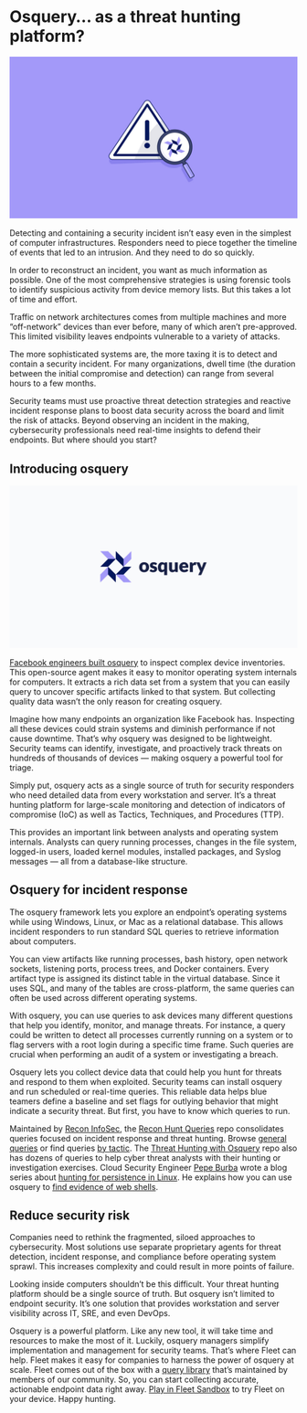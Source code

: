 # Osquery… as a threat hunting platform?

![osquery… as a threat hunting platform?](../website/assets/images/articles/osquery-for-threat-hunting-1600x900@2x.jpg)

Detecting and containing a security incident isn’t easy even in the simplest of computer infrastructures. Responders need to piece together the timeline of events that led to an intrusion. And they need to do so quickly.

In order to reconstruct an incident, you want as much information as possible. One of the most comprehensive strategies is using forensic tools to identify suspicious activity from device memory lists. But this takes a lot of time and effort.

Traffic on network architectures comes from multiple machines and more “off-network” devices than ever before, many of which aren’t pre-approved. This limited visibility leaves endpoints vulnerable to a variety of attacks.

The more sophisticated systems are, the more taxing it is to detect and contain a security incident. For many organizations, dwell time (the duration between the initial compromise and detection) can range from several hours to a few months.

Security teams must use proactive threat detection strategies and reactive incident response plans to boost data security across the board and limit the risk of attacks. Beyond observing an incident in the making, cybersecurity professionals need real-time insights to defend their endpoints. But where should you start?

## Introducing osquery

![osquery… as a threat hunting platform?](../website/assets/images/articles/osquery-for-threat-hunting-2-1600x900@2x.jpg)

[Facebook engineers built osquery](https://fleetdm.com/podcasts/the-future-of-device-management-ep1) to inspect complex device inventories. This open-source agent makes it easy to monitor operating system internals for computers. It extracts a rich data set from a system that you can easily query to uncover specific artifacts linked to that system. But collecting quality data wasn’t the only reason for creating osquery.

Imagine how many endpoints an organization like Facebook has. Inspecting all these devices could strain systems and diminish performance if not cause downtime. That’s why osquery was designed to be lightweight. Security teams can identify, investigate, and proactively track threats on hundreds of thousands of devices — making osquery a powerful tool for triage.

Simply put, osquery acts as a single source of truth for security responders who need detailed data from every workstation and server. It’s a threat hunting platform for large-scale monitoring and detection of indicators of compromise (IoC) as well as Tactics, Techniques, and Procedures (TTP).

This provides an important link between analysts and operating system internals. Analysts can query running processes, changes in the file system, logged-in users, loaded kernel modules, installed packages, and Syslog messages — all from a database-like structure.

## Osquery for incident response

The osquery framework lets you explore an endpoint’s operating systems while using Windows, Linux, or Mac as a relational database. This allows incident responders to run standard SQL queries to retrieve information about computers.

You can view artifacts like running processes, bash history, open network sockets, listening ports, process trees, and Docker containers. Every artifact type is assigned its distinct table in the virtual database. Since it uses SQL, and many of the tables are cross-platform, the same queries can often be used across different operating systems.

With osquery, you can use queries to ask devices many different questions that help you identify, monitor, and manage threats. For instance, a query could be written to detect all processes currently running on a system or to flag servers with a root login during a specific time frame. Such queries are crucial when performing an audit of a system or investigating a breach.

Osquery lets you collect device data that could help you hunt for threats and respond to them when exploited. Security teams can install osquery and run scheduled or real-time queries. This reliable data helps blue teamers define a baseline and set flags for outlying behavior that might indicate a security threat. But first, you have to know which queries to run.

Maintained by [Recon InfoSec](https://twitter.com/Recon_InfoSec), the [Recon Hunt Queries](https://rhq.reconinfosec.com/) repo consolidates queries focused on incident response and threat hunting. Browse [general queries](https://rhq.reconinfosec.com/general/file_enumeration/) or find queries [by tactic](https://rhq.reconinfosec.com/tactics/initial_access/). The [Threat Hunting with Osquery](https://github.com/Kirtar22/ThreatHunting_with_Osquery) repo also has dozens of queries to help cyber threat analysts with their hunting or investigation exercises. Cloud Security Engineer [Pepe Burba](https://twitter.com/__pberba__) wrote a blog series about [hunting for persistence in Linux](https://pberba.github.io/security/2021/11/22/linux-threat-hunting-for-persistence-sysmon-auditd-webshell/#overview-of-blog-series). He explains how you can use osquery to [find evidence of web shells](https://pberba.github.io/security/2021/11/22/linux-threat-hunting-for-persistence-sysmon-auditd-webshell/#17-hunting-for-web-shells-using-osquery).

## Reduce security risk

Companies need to rethink the fragmented, siloed approaches to cybersecurity. Most solutions use separate proprietary agents for threat detection, incident response, and compliance before operating system sprawl. This increases complexity and could result in more points of failure.

Looking inside computers shouldn’t be this difficult. Your threat hunting platform should be a single source of truth. But osquery isn’t limited to endpoint security. It’s one solution that provides workstation and server visibility across IT, SRE, and even DevOps.

Osquery is a powerful platform. Like any new tool, it will take time and resources to make the most of it. Luckily, osquery managers simplify implementation and management for security teams. That’s where Fleet can help. Fleet makes it easy for companies to harness the power of osquery at scale. Fleet comes out of the box with a [query library](https://fleetdm.com/queries) that’s maintained by members of our community. So, you can start collecting accurate, actionable endpoint data right away. [Play in Fleet Sandbox](https://fleetdm.com/try-fleet/register) to try Fleet on your device. Happy hunting.

<meta name="category" value="security">
<meta name="authorFullName" value="Chris McGillicuddy">
<meta name="authorGitHubUsername" value="chris-mcgillicuddy">
<meta name="publishedOn" value="2022-09-16">
<meta name="articleTitle" value="Osquery… as a threat hunting platform?">
<meta name="articleImageUrl" value="../website/assets/images/articles/osquery-for-threat-hunting-1600x900@2x.jpg">
